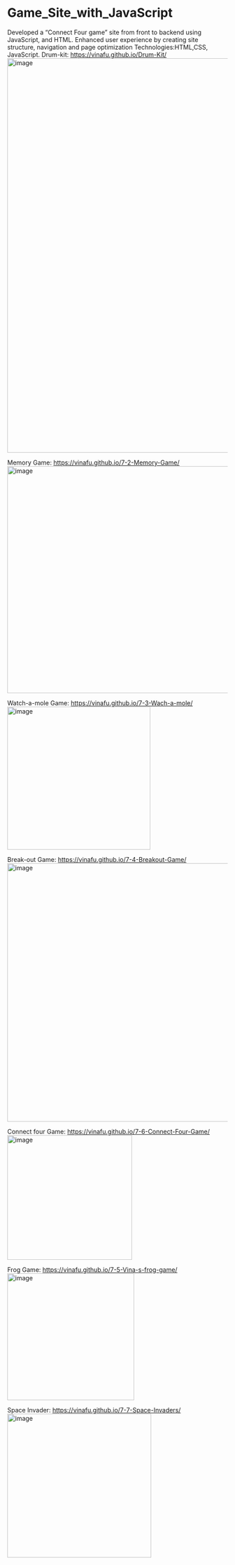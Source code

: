 # Game_Site_with_JavaScript

Developed a “Connect Four game” site from front to backend using JavaScript, and HTML. 
Enhanced user experience by creating site structure, navigation and page optimization 
Technologies:HTML,CSS, JavaScript. 
Drum-kit: https://vinafu.github.io/Drum-Kit/
<img width="902" alt="image" src="https://github.com/VinaFu/Game_Site_with_JavaScript/assets/105020281/89683fc4-4eef-42f1-813a-ebe145d95fb5">

Memory Game: https://vinafu.github.io/7-2-Memory-Game/
<img width="519" alt="image" src="https://github.com/VinaFu/Game_Site_with_JavaScript/assets/105020281/8e53551b-f5b8-494d-bf32-82a852eb6645">

Watch-a-mole Game: https://vinafu.github.io/7-3-Wach-a-mole/
<img width="327" alt="image" src="https://github.com/VinaFu/Game_Site_with_JavaScript/assets/105020281/14a8dac6-e279-4811-aa3d-63d78ddb169e">

Break-out Game: https://vinafu.github.io/7-4-Breakout-Game/
<img width="591" alt="image" src="https://github.com/VinaFu/Game_Site_with_JavaScript/assets/105020281/c3e4a3aa-2be6-4a17-a379-fb38f051b4d6">

Connect four Game: https://vinafu.github.io/7-6-Connect-Four-Game/
<img width="285" alt="image" src="https://github.com/VinaFu/Game_Site_with_JavaScript/assets/105020281/1feb6fee-8b1a-45bc-9745-826531a09735">

Frog Game: https://vinafu.github.io/7-5-Vina-s-frog-game/
<img width="290" alt="image" src="https://github.com/VinaFu/Game_Site_with_JavaScript/assets/105020281/4e59528f-60c2-46ef-a175-c1d8de6fe45b">

Space Invader: https://vinafu.github.io/7-7-Space-Invaders/
<img width="329" alt="image" src="https://github.com/VinaFu/Game_Site_with_JavaScript/assets/105020281/80cd4c7e-61b6-4084-b841-bdf9708b8d72">

